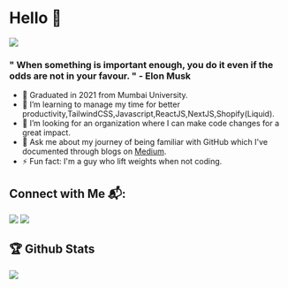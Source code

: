 # Hello 👋
 ![](https://komarev.com/ghpvc/?username=Virajj28&color=blue&style=plastic)
### " When something is important enough, you do it even if the odds are not in your favour. " - Elon Musk
- 🔭 Graduated in 2021 from Mumbai University.
- 🌱 I’m learning to manage my time for better productivity,TailwindCSS,Javascript,ReactJS,NextJS,Shopify(Liquid).
- 🤔 I’m looking for an organization where I can make code changes for a great impact.
- 💬 Ask me about my journey of being familiar with GitHub which I've documented through blogs on [Medium](https://viraj28j.medium.com/). 
- ⚡ Fun fact: I'm a guy who lift weights when not coding.

## Connect with Me 📬:
<p align="left">
 <a href = "https://www.linkedin.com/in/viraj-jadhav-b717121b7/"><img src="https://img.icons8.com/fluent/36/000000/linkedin.png"></a> 
 <a href = "https://twitter.com/VirajJa83062455?s=09/"><img src="https://img.icons8.com/fluent/36/000000/twitter.png"></a>
 </p>
 
 ## 🏆 Github Stats
 
 <p align="left">
 
 <!-- [![GitHub](https://github-readme-streak-stats.herokuapp.com?user=Virajj28&theme=nord&hide_border=true)](https://git.io/streak-stats) -->
<!--  <img src="https://github-readme-stats.vercel.app/api?username=Virajj28&&show_icons=true&title_color=88c0d0&icon_color=a3be8c&text_color=88c0d0&bg_color=2e3440"> -->
 </p>
 <img src="https://activity-graph.herokuapp.com/graph?username=Virajj28&bg_color=2B213A&color=E5289E&line=DA5B0B&point=E1E8EB"> 
 
<!-- ![snake gif](https://github.com/Virajj28/Virajj28/blob/output/github-contribution-grid-snake.gif) -->

